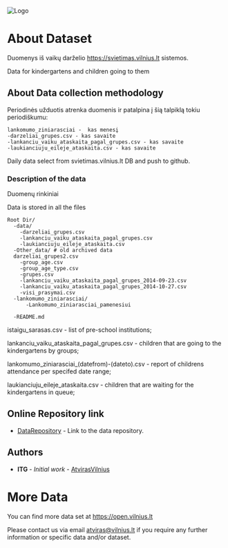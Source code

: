 ![Logo](https://svietimas.vilnius.lt/new/subsystems/darzeliai/layout/images/new_style/home_icon.png)
# About Dataset

Duomenys iš vaikų darželio https://svietimas.vilnius.lt sistemos.

Data for kindergartens and children going to them

## About Data collection methodology

Periodinės užduotis atrenka duomenis ir patalpina į šią talpiklą tokiu periodiškumu:
```
lankomumo_ziniarasciai -  kas menesį
-darzeliai_grupes.csv - kas savaite
-lankanciu_vaiku_ataskaita_pagal_grupes.csv - kas savaite
-laukianciuju_eileje_ataskaita.csv - kas savaite
```
Daily data select from svietimas.vilnius.lt DB and push to github.

### Description of the data

Duomenų rinkiniai

Data is stored in all the files
```
Root Dir/
  -data/
    -darzeliai_grupes.csv 
    -lankanciu_vaiku_ataskaita_pagal_grupes.csv
    -laukianciuju_eileje_ataskaita.csv
  -Other_data/ # old archived data
  darzeliai_grupes2.csv 
    -group_age.csv
    -group_age_type.csv
    -grupes.csv
    -lankanciu_vaiku_ataskaita_pagal_grupes_2014-09-23.csv
    -lankanciu_vaiku_ataskaita_pagal_grupes_2014-10-27.csv
    -visi_prasymai.csv
  -lankomumo_ziniarasciai/
      -Lankomumo_ziniarasciai_pamenesiui
      
  -README.md

```

istaigu_sarasas.csv - list of pre-school institutions;

lankanciu_vaiku_ataskaita_pagal_grupes.csv - children that are going to the kindergartens by groups;

lankomumo_ziniarasciai_(datefrom)-(dateto).csv - report of childrens attendance per specifed date range;

laukianciuju_eileje_ataskaita.csv - children that are waiting for the kindergartens in queue;


## Online Repository link

* [DataRepository](https://github.com/vilnius/darzeliai) - Link to the data repository.

## Authors

* **ITG** - *Initial work* - [AtvirasVilnius](https://github.com/vilnius)

# More Data
You can find more data set at https://open.vilnius.lt

Please contact us via email atviras@vilnius.lt if you require any further information or specific data and/or dataset.

